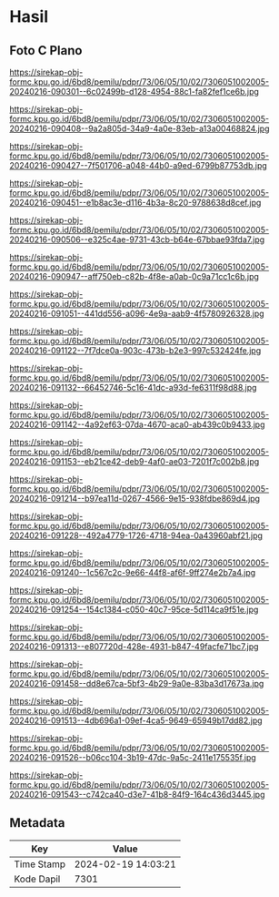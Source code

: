 # Hasil

## Foto C Plano

https://sirekap-obj-formc.kpu.go.id/6bd8/pemilu/pdpr/73/06/05/10/02/7306051002005-20240216-090301--6c02499b-d128-4954-88c1-fa82fef1ce6b.jpg

https://sirekap-obj-formc.kpu.go.id/6bd8/pemilu/pdpr/73/06/05/10/02/7306051002005-20240216-090408--9a2a805d-34a9-4a0e-83eb-a13a00468824.jpg

https://sirekap-obj-formc.kpu.go.id/6bd8/pemilu/pdpr/73/06/05/10/02/7306051002005-20240216-090427--7f501706-a048-44b0-a9ed-6799b87753db.jpg

https://sirekap-obj-formc.kpu.go.id/6bd8/pemilu/pdpr/73/06/05/10/02/7306051002005-20240216-090451--e1b8ac3e-d116-4b3a-8c20-9788638d8cef.jpg

https://sirekap-obj-formc.kpu.go.id/6bd8/pemilu/pdpr/73/06/05/10/02/7306051002005-20240216-090506--e325c4ae-9731-43cb-b64e-67bbae93fda7.jpg

https://sirekap-obj-formc.kpu.go.id/6bd8/pemilu/pdpr/73/06/05/10/02/7306051002005-20240216-090947--aff750eb-c82b-4f8e-a0ab-0c9a71cc1c6b.jpg

https://sirekap-obj-formc.kpu.go.id/6bd8/pemilu/pdpr/73/06/05/10/02/7306051002005-20240216-091051--441dd556-a096-4e9a-aab9-4f5780926328.jpg

https://sirekap-obj-formc.kpu.go.id/6bd8/pemilu/pdpr/73/06/05/10/02/7306051002005-20240216-091122--7f7dce0a-903c-473b-b2e3-997c532424fe.jpg

https://sirekap-obj-formc.kpu.go.id/6bd8/pemilu/pdpr/73/06/05/10/02/7306051002005-20240216-091132--66452746-5c16-41dc-a93d-fe6311f98d88.jpg

https://sirekap-obj-formc.kpu.go.id/6bd8/pemilu/pdpr/73/06/05/10/02/7306051002005-20240216-091142--4a92ef63-07da-4670-aca0-ab439c0b9433.jpg

https://sirekap-obj-formc.kpu.go.id/6bd8/pemilu/pdpr/73/06/05/10/02/7306051002005-20240216-091153--eb21ce42-deb9-4af0-ae03-7201f7c002b8.jpg

https://sirekap-obj-formc.kpu.go.id/6bd8/pemilu/pdpr/73/06/05/10/02/7306051002005-20240216-091214--b97ea11d-0267-4566-9e15-938fdbe869d4.jpg

https://sirekap-obj-formc.kpu.go.id/6bd8/pemilu/pdpr/73/06/05/10/02/7306051002005-20240216-091228--492a4779-1726-4718-94ea-0a43960abf21.jpg

https://sirekap-obj-formc.kpu.go.id/6bd8/pemilu/pdpr/73/06/05/10/02/7306051002005-20240216-091240--1c567c2c-9e66-44f8-af6f-9ff274e2b7a4.jpg

https://sirekap-obj-formc.kpu.go.id/6bd8/pemilu/pdpr/73/06/05/10/02/7306051002005-20240216-091254--154c1384-c050-40c7-95ce-5d114ca9f51e.jpg

https://sirekap-obj-formc.kpu.go.id/6bd8/pemilu/pdpr/73/06/05/10/02/7306051002005-20240216-091313--e807720d-428e-4931-b847-49facfe71bc7.jpg

https://sirekap-obj-formc.kpu.go.id/6bd8/pemilu/pdpr/73/06/05/10/02/7306051002005-20240216-091458--dd8e67ca-5bf3-4b29-9a0e-83ba3d17673a.jpg

https://sirekap-obj-formc.kpu.go.id/6bd8/pemilu/pdpr/73/06/05/10/02/7306051002005-20240216-091513--4db696a1-09ef-4ca5-9649-65949b17dd82.jpg

https://sirekap-obj-formc.kpu.go.id/6bd8/pemilu/pdpr/73/06/05/10/02/7306051002005-20240216-091526--b06cc104-3b19-47dc-9a5c-2411e175535f.jpg

https://sirekap-obj-formc.kpu.go.id/6bd8/pemilu/pdpr/73/06/05/10/02/7306051002005-20240216-091543--c742ca40-d3e7-41b8-84f9-164c436d3445.jpg


## Metadata

| Key        | Value               |
| ---------- | ------------------- |
| Time Stamp | 2024-02-19 14:03:21 |
| Kode Dapil | 7301                |



